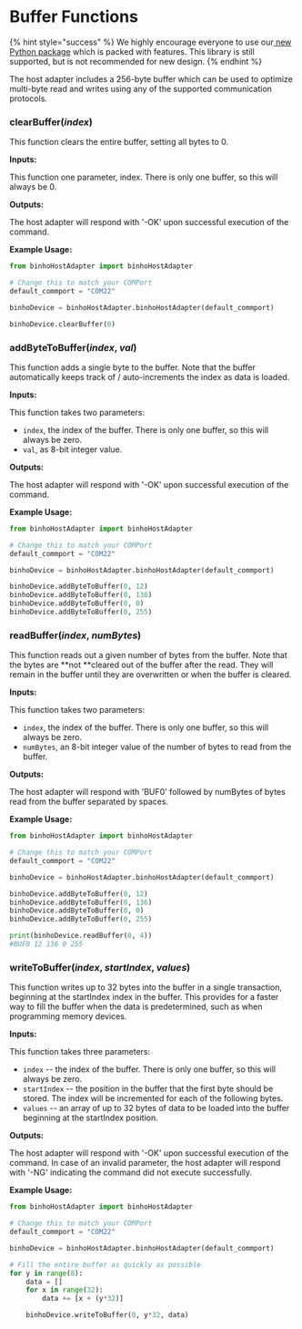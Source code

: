 # Buffer Functions

{% hint style="success" %}
We highly encourage everyone to use our[ new Python package](https://support.binho.io/python-libraries/binho-python-package) which is packed with features. This library is still supported, but is not recommended for new design.
{% endhint %}

The host adapter includes a 256-byte buffer which can be used to optimize multi-byte read and writes using any of the supported communication protocols.

### clearBuffer(_index_)

This function clears the entire buffer, setting all bytes to 0.

**Inputs:**

This function one parameter, index. There is only one buffer, so this will always be 0.

**Outputs:**

The host adapter will respond with '-OK' upon successful execution of the command.

**Example Usage:**

```python
from binhoHostAdapter import binhoHostAdapter

# Change this to match your COMPort
default_commport = "COM22"

binhoDevice = binhoHostAdapter.binhoHostAdapter(default_commport)

binhoDevice.clearBuffer(0)
```

### addByteToBuffer(_index_, _val_)

This function adds a single byte to the buffer. Note that the buffer automatically keeps track of / auto-increments the index as data is loaded.

**Inputs:**

This function takes two parameters:

* `index`, the index of the buffer. There is only one buffer, so this will always be zero.
* &#x20;`val`, as 8-bit integer value.

**Outputs:**

The host adapter will respond with '-OK' upon successful execution of the command.

**Example Usage:**

```python
from binhoHostAdapter import binhoHostAdapter

# Change this to match your COMPort
default_commport = "COM22"

binhoDevice = binhoHostAdapter.binhoHostAdapter(default_commport)

binhoDevice.addByteToBuffer(0, 12)
binhoDevice.addByteToBuffer(0, 136)
binhoDevice.addByteToBuffer(0, 0)
binhoDevice.addByteToBuffer(0, 255)
```

### readBuffer(_index_, _numBytes_)

This function reads out a given number of bytes from the buffer. Note that the bytes are **not **cleared out of the buffer after the read. They will remain in the buffer until they are overwritten or when the buffer is cleared.

**Inputs:**

This function takes two parameters:

* `index`, the index of the buffer. There is only one buffer, so this will always be zero.
* `numBytes`,  an 8-bit integer value of the number of bytes to read from the buffer.

**Outputs:**

The host adapter will respond with 'BUF0' followed by numBytes of bytes read from the buffer separated by spaces.

**Example Usage:**

```python
from binhoHostAdapter import binhoHostAdapter

# Change this to match your COMPort
default_commport = "COM22"

binhoDevice = binhoHostAdapter.binhoHostAdapter(default_commport)

binhoDevice.addByteToBuffer(0, 12)
binhoDevice.addByteToBuffer(0, 136)
binhoDevice.addByteToBuffer(0, 0)
binhoDevice.addByteToBuffer(0, 255)

print(binhoDevice.readBuffer(0, 4))
#BUF0 12 136 0 255
```

### writeToBuffer(_index_, _startIndex_, _values_)

This function writes up to 32 bytes into the buffer in a single transaction, beginning at the startIndex index in the buffer. This provides for a faster way to fill the buffer when the data is predetermined, such as when programming memory devices.

**Inputs:**

This function takes three parameters:

* `index` -- the index of the buffer. There is only one buffer, so this will always be zero.
* `startIndex` -- the position in the buffer that the first byte should be stored. The index will be incremented for each of the following bytes.
* `values` -- an array of up to 32 bytes of data to be loaded into the buffer beginning at the startIndex position.

**Outputs:**

The host adapter will respond with '-OK' upon successful execution of the command. In case of an invalid parameter, the host adapter will respond with '-NG' indicating the command did not execute successfully.

**Example Usage:**

```python
from binhoHostAdapter import binhoHostAdapter

# Change this to match your COMPort
default_commport = "COM22"

binhoDevice = binhoHostAdapter.binhoHostAdapter(default_commport)

# Fill the entire buffer as quickly as possible
for y in range(8):
    data = []
    for x in range(32):
    	data += [x + (y*32)]

	binhoDevice.writeToBuffer(0, y*32, data)
```

